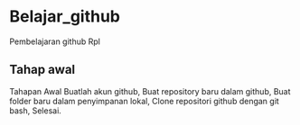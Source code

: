 # Belajar_github
Pembelajaran github Rpl

## Tahap awal
Tahapan Awal
Buatlah akun github, Buat repository baru dalam github, Buat folder baru dalam penyimpanan lokal, Clone repositori github dengan git bash, Selesai.